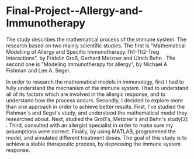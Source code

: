 # Final-Project--Allergy-and-Immunotherapy

The study describes the mathematical process of the immune system.
The research based on two mainly scientific studies. 
The first is "Mathematical Modelling of Allergy and Specific Immunotherapy:Th1-Th2-Treg Interactions", 
by Fridolin Groß, Gerhard Metzner and Ulrich Behn . The second one is "Modeling Immunotherapy for allergy", 
by Michael A. Fishman and Lee A. Segel.

In order to research the mathematical models in immunology, first I had to fully understand the mechanism of the immune system.
I had to understand all of its factors which are involved in the allergic response, and to understand how the process occurs.
Secondly, I decided to explore more than one approach in order to achieve better results. 
First, I've studied the Fishman's and Segel's study, and understood the mathematical model they researched about. 
Next, studied the Groß's, Metzner's and Behn's study[2] . Third, consulted with an allergist specialist in order to 
make sure my assumptions were correct.
Finally, by using MATLAB, programmed the model, and simulated different treatment doses. 
The goal of this study is to achieve a stable therapeutic process, by depressing the immune system response.
